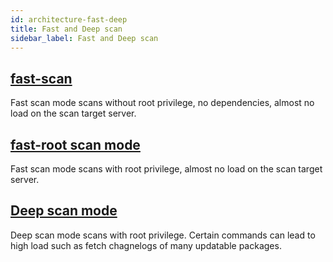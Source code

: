 ```yaml
---
id: architecture-fast-deep
title: Fast and Deep scan
sidebar_label: Fast and Deep scan
---
```


## [fast-scan](architecture-fast-scan.md)

Fast scan mode scans without root privilege, no dependencies, almost no load on the scan target server.

## [fast-root scan mode](architecture-fast-root-scan.md)

Fast scan mode scans with root privilege, almost no load on the scan target server.

## [Deep scan mode](architecture-fast-scan.md)

Deep scan mode scans with root privilege. Certain commands can lead to high load such as fetch chagnelogs of many updatable packages.
